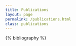 ```yaml
---
title: Publications 
layout: page 
permalink: /publications.html
class: publications
---
```


{% bibliography %}